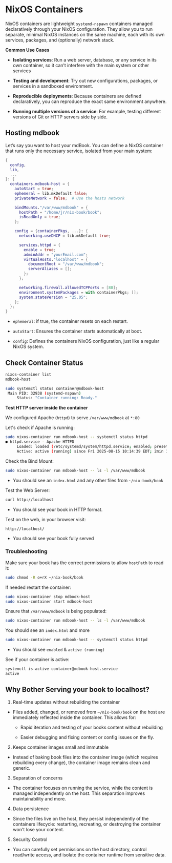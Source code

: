 # NixOS Containers

NixOS containers are lightweight `systemd-nspawn` containers managed
declaratively through your NixOS configuration. They allow you to run separate,
minimal NixOS instances on the same machine, each with its own services,
packages, and (optionally) network stack.

**Common Use Cases**

- **Isolating services**: Run a web server, database, or any service in its own
  container, so it can’t interfere with the main system or other services

- **Testing and development**: Try out new configurations, packages, or services
  in a sandboxed environment.

- **Reproducible deployments**: Because containers are defined declaratively,
  you can reproduce the exact same environment anywhere.

- **Running multiple versions of a service**: For example, testing different
  versions of Git or HTTP servers side by side.

## Hosting mdbook

Let’s say you want to host your mdBook. You can define a NixOS container that
runs only the necessary service, isolated from your main system:

```nix
{
  config,
  lib,
  ...
}: {
  containers.mdbook-host = {
    autoStart = true;
    ephemeral = lib.mkDefault false;
    privateNetwork = false;  # Use the hosts network

    bindMounts."/var/www/mdbook" = {
      hostPath = "/home/jr/nix-book/book";
      isReadOnly = true;
    };

    config = {containerPkgs, ...}: {
      networking.useDHCP = lib.mkDefault true;

      services.httpd = {
        enable = true;
        adminAddr = "yourEmail.com";
        virtualHosts."localhost" = {
          documentRoot = "/var/www/mdbook";
          serverAliases = [];
        };
      };

      networking.firewall.allowedTCPPorts = [80];
      environment.systemPackages = with containerPkgs; [];
      system.stateVersion = "25.05";
    };
  };
}
```

- `ephemeral`: if true, the container resets on each restart.

- `autoStart`: Ensures the container starts automatically at boot.

- `config`: Defines the containers NixOS configuration, just like a regular
  NixOS system.

## Check Container Status

```bash
nixos-container list
mdbook-host
```

```bash
sudo systemctl status container@mdbook-host
 Main PID: 32938 (systemd-nspawn)
     Status: "Container running: Ready."
```

**Test HTTP server inside the container**

We configured Apache (`httpd`) to serve `/var/www/mdbook` at `*:80`

Let's check if Apache is running:

```bash
sudo nixos-container run mdbook-host -- systemctl status httpd
● httpd.service - Apache HTTPD
     Loaded: loaded (/etc/systemd/system/httpd.service; enabled; preset: ignored)
     Active: active (running) since Fri 2025-08-15 10:14:39 EDT; 2min 18s ago
```

Check the Bind Mount:

```bash
sudo nixos-container run mdbook-host -- ls -l /var/www/mdbook
```

- You should see an `index.html` and any other files from `~/nix-book/book`

Test the Web Server:

```bash
curl http://localhost
```

- You should see your book in HTTP format.

Test on the web, in your browser visit:

```text
http://localhost/
```

- You should see your book fully served

### Troubleshooting

Make sure your book has the correct permissions to allow `hostPath` to read it:

```bash
sudo chmod -R o+rX ~/nix-book/book
```

If needed restart the container:

```bash
sudo nixos-container stop mdbook-host
sudo nixos-container start mdbook-host
```

Ensure that `/var/www/mdbook` is being populated:

```bash
sudo nixos-container run mdbook-host -- ls -l /var/www/mdbook
```

You should see an `index.html` and more

```bash
sudo nixos-container run mdbook-host -- systemctl status httpd
```

- You should see `enabled` & `active (running)`

See if your container is active:

```bash
systemctl is-active container@mdbook-host.service
active
```

## Why Bother Serving your book to localhost?

1. Real-time updates without rebuilding the container

- Files added, changed, or removed from `~/nix-book/book` on the host are
  immediately reflected inside the container. This allows for:
  - Rapid iteration and testing of your books content without rebuilding

  - Easier debugging and fixing content or config issues on the fly.

2. Keeps container images small and immutable

- Instead of baking book files into the container image (which requires
  rebuilding every change), the container image remains clean and generic.

3. Separation of concerns

- The container focuses on running the service, while the content is managed
  independently on the host. This separation improves maintainability and more.

4. Data persistence

- Since the files live on the host, they persist independently of the containers
  lifecycle: restarting, recreating, or destroying the container won't lose your
  content.

5. Security Control

- You can carefully set permissions on the host directory, control read/write
  access, and isolate the container runtime from sensitive data.
